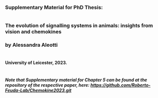 ### Supplementary Material for PhD Thesis:
#
#
### The evolution of signalling systems in animals: insights from vision and chemokines
### by Alessandra Aleotti
#
#
#### University of Leicester, 2023.
#
#
##### Note that Supplementary material for Chapter 5 can be found at the repository of the respective paper, here: https://github.com/Roberto-Feuda-Lab/Chemokine2023.git
